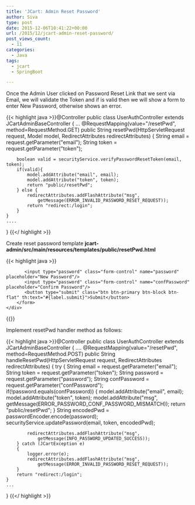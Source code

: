 ```yaml
---
title: 'JCart: Admin Reset Password'
author: Siva
type: post
date: 2015-12-06T10:41:22+00:00
url: /2015/12/jcart-admin-reset-password/
post_views_count:
  - 11
categories:
  - Java
tags:
  - jcart
  - SpringBoot

---
```

Once the Admin User clicked on Password Reset Link that we sent via Email, we will validate the Token and if is valid then we will show a form to enter New Password, otherwise shows an error. 

{{< highlight java >}}@Controller
public class UserAuthController extends JCartAdminBaseController
{
	...
	@RequestMapping(value="/resetPwd", method=RequestMethod.GET)
	public String resetPwd(HttpServletRequest request, 
	                       Model model, 
	                       RedirectAttributes redirectAttributes)
	{
		String email = request.getParameter("email");
		String token = request.getParameter("token");
		
		boolean valid = securityService.verifyPasswordResetToken(email, token);
		if(valid){
			model.addAttribute("email", email);
			model.addAttribute("token", token);			
			return "public/resetPwd";	
		} else {
			redirectAttributes.addFlashAttribute("msg", 
			    getMessage(ERROR_INVALID_PASSWORD_RESET_REQUEST));
			return "redirect:/login";
		}		
	}
	....
}
{{</ highlight >}}

Create reset password template **jcart-admin/src/main/resources/templates/public/resetPwd.html**

{{< highlight java >}}<!DOCTYPE html>
<html xmlns="http://www.w3.org/1999/xhtml" 
	  xmlns:th="http://www.thymeleaf.org"
      layout:decorator="layout/guestLayout">
  <head>
    <title>Reset Password</title>
  </head>
  <body>
  	<div layout:fragment="content">    
        <form action="resetPwd" th:action="@{/resetPwd}" method="post">
           <input type="hidden" name="email" th:value="${email}"/>
           <input type="hidden" name="token" th:value="${token}"/>           
          
           <input type="password" class="form-control" name="password" placeholder="New Password"/>            
           <input type="password" class="form-control" name="confPassword" placeholder="Confirm Password"/>           
           <button type="submit" class="btn btn-primary btn-block btn-flat" th:text="#{label.submit}">Submit</button>                      
        </form>                   
	</div>
  </body>
</html>
{{</ highlight >}}

Implement resetPwd handler method as follows:

{{< highlight java >}}@Controller
public class UserAuthController extends JCartAdminBaseController
{
	....
	@RequestMapping(value="/resetPwd", method=RequestMethod.POST)
	public String handleResetPwd(HttpServletRequest request, 
	                             RedirectAttributes redirectAttributes)
	{
		try
		{
			String email = request.getParameter("email");
			String token = request.getParameter("token");
			String password = request.getParameter("password");
			String confPassword = request.getParameter("confPassword");
			if(!password.equals(confPassword))
			{
				model.addAttribute("email", email);
				model.addAttribute("token", token);	
				model.addAttribute("msg", getMessage(ERROR_PASSWORD_CONF_PASSWORD_MISMATCH));
				return "public/resetPwd";
			}
			String encodedPwd = passwordEncoder.encode(password);
			securityService.updatePassword(email, token, encodedPwd);
			
			redirectAttributes.addFlashAttribute("msg", 
			    getMessage(INFO_PASSWORD_UPDATED_SUCCESS));
		} catch (JCartException e)
		{
			logger.error(e);
			redirectAttributes.addFlashAttribute("msg", 
			    getMessage(ERROR_INVALID_PASSWORD_RESET_REQUEST));
		}
		return "redirect:/login";
	}
	...
}
{{</ highlight >}}
